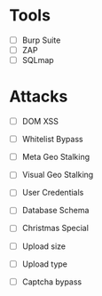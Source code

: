 # Tools
- [ ] Burp Suite
- [ ] ZAP
- [ ] SQLmap

# Attacks
- [ ] DOM XSS
- [ ] Whitelist Bypass
- [ ] Meta Geo Stalking
- [ ] Visual Geo Stalking
- [ ] User Credentials
- [ ] Database Schema
- [ ] Christmas Special
- [ ] Upload size
- [ ] Upload type
- [ ] Captcha bypass


